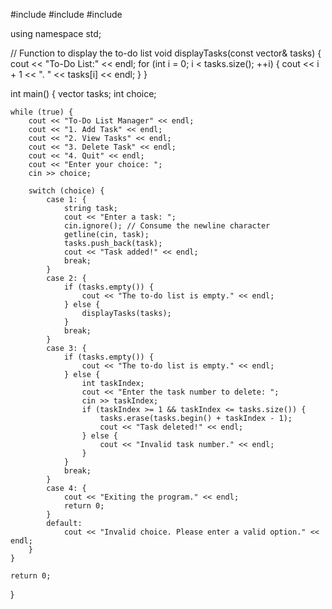 #include <iostream>
#include <vector>
#include <string>

using namespace std;

// Function to display the to-do list
void displayTasks(const vector<string>& tasks) {
    cout << "To-Do List:" << endl;
    for (int i = 0; i < tasks.size(); ++i) {
        cout << i + 1 << ". " << tasks[i] << endl;
    }
}

int main() {
    vector<string> tasks;
    int choice;

    while (true) {
        cout << "To-Do List Manager" << endl;
        cout << "1. Add Task" << endl;
        cout << "2. View Tasks" << endl;
        cout << "3. Delete Task" << endl;
        cout << "4. Quit" << endl;
        cout << "Enter your choice: ";
        cin >> choice;

        switch (choice) {
            case 1: {
                string task;
                cout << "Enter a task: ";
                cin.ignore(); // Consume the newline character
                getline(cin, task);
                tasks.push_back(task);
                cout << "Task added!" << endl;
                break;
            }
            case 2: {
                if (tasks.empty()) {
                    cout << "The to-do list is empty." << endl;
                } else {
                    displayTasks(tasks);
                }
                break;
            }
            case 3: {
                if (tasks.empty()) {
                    cout << "The to-do list is empty." << endl;
                } else {
                    int taskIndex;
                    cout << "Enter the task number to delete: ";
                    cin >> taskIndex;
                    if (taskIndex >= 1 && taskIndex <= tasks.size()) {
                        tasks.erase(tasks.begin() + taskIndex - 1);
                        cout << "Task deleted!" << endl;
                    } else {
                        cout << "Invalid task number." << endl;
                    }
                }
                break;
            }
            case 4: {
                cout << "Exiting the program." << endl;
                return 0;
            }
            default:
                cout << "Invalid choice. Please enter a valid option." << endl;
        }
    }

    return 0;
}
